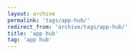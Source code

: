 ```yaml
---
layout: archive
permalink: 'tags/app-hub/'
redirect_from: 'archive/tags/app-hub/'
title: 'app hub'
tag: 'app hub'
---
```

